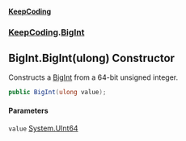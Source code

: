 #### [KeepCoding](index.md 'index')
### [KeepCoding](KeepCoding.md 'KeepCoding').[BigInt](BigInt.md 'KeepCoding.BigInt')
## BigInt.BigInt(ulong) Constructor
Constructs a [BigInt](BigInt.md 'KeepCoding.BigInt') from a 64-bit unsigned integer.  
```csharp
public BigInt(ulong value);
```
#### Parameters
<a name='KeepCoding.BigInt.BigInt(ulong).value'></a>
`value` [System.UInt64](https://docs.microsoft.com/en-us/dotnet/api/System.UInt64 'System.UInt64')  
  

